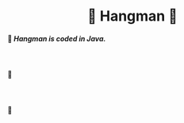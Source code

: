 <h1 align = "center">🐼 Hangman 🐼</h1>

<h4>🐼 <i>Hangman is coded in Java.</i></h4><br>
<h4>🐼 <i></i></h4><br>
<h4>🐼 <i></i></h4><br>
